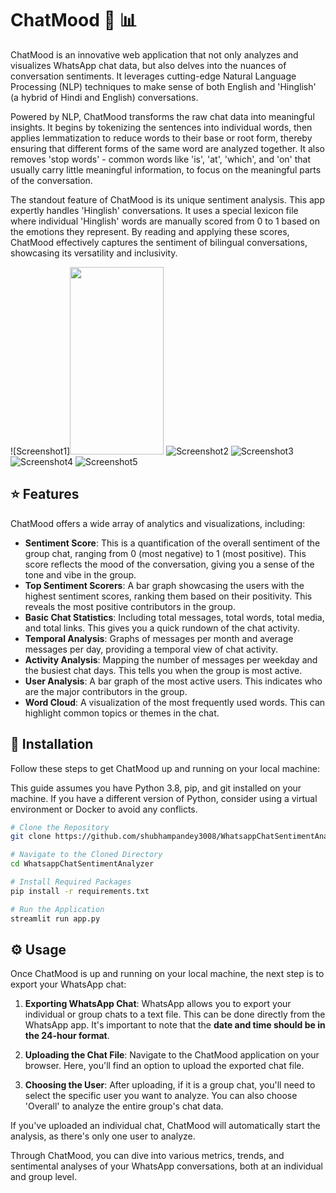 # ChatMood :speech_balloon: :bar_chart:

ChatMood is an innovative web application that not only analyzes and visualizes WhatsApp chat data, but also delves into the nuances of conversation sentiments. It leverages cutting-edge Natural Language Processing (NLP) techniques to make sense of both English and 'Hinglish' (a hybrid of Hindi and English) conversations. 

Powered by NLP, ChatMood transforms the raw chat data into meaningful insights. It begins by tokenizing the sentences into individual words, then applies lemmatization to reduce words to their base or root form, thereby ensuring that different forms of the same word are analyzed together. It also removes 'stop words' - common words like 'is', 'at', 'which', and 'on' that usually carry little meaningful information, to focus on the meaningful parts of the conversation.

The standout feature of ChatMood is its unique sentiment analysis. This app expertly handles 'Hinglish' conversations. It uses a special lexicon file where individual 'Hinglish' words are manually scored from 0 to 1 based on the emotions they represent. By reading and applying these scores, ChatMood effectively captures the sentiment of bilingual conversations, showcasing its versatility and inclusivity.

![Screenshot1]<img src="https://github.com/shubhampandey3008/WhatsappChatSentimentAnalyzer/blob/main/whatsappChatAnalyzer_ss/sideBar.png" width="150" height="300">
![Screenshot2](https://drive.google.com/file/d/1p_TbrJCuaoDpAY3HSHFZAd1cf-QDsKV5/view?usp=sharing)
![Screenshot3](https://drive.google.com/file/d/1koRup_jBmKWY_PnNXMQ_nbrM66W8_G_f/view?usp=sharing)
![Screenshot4](https://drive.google.com/file/d/1v1RgF1Kark3p-S-oaZLw38pATuzQ8I9F/view?usp=sharing)
![Screenshot5](https://drive.google.com/file/d/143NREr9oNcsewjNRCBwAv0nUOwXLwwpm/view?usp=sharing)

## :star: Features

ChatMood offers a wide array of analytics and visualizations, including:

- **Sentiment Score**: This is a quantification of the overall sentiment of the group chat, ranging from 0 (most negative) to 1 (most positive). This score reflects the mood of the conversation, giving you a sense of the tone and vibe in the group.
- **Top Sentiment Scorers**: A bar graph showcasing the users with the highest sentiment scores, ranking them based on their positivity. This reveals the most positive contributors in the group.
- **Basic Chat Statistics**: Including total messages, total words, total media, and total links. This gives you a quick rundown of the chat activity.
- **Temporal Analysis**: Graphs of messages per month and average messages per day, providing a temporal view of chat activity.
- **Activity Analysis**: Mapping the number of messages per weekday and the busiest chat days. This tells you when the group is most active.
- **User Analysis**: A bar graph of the most active users. This indicates who are the major contributors in the group.
- **Word Cloud**: A visualization of the most frequently used words. This can highlight common topics or themes in the chat.


## :wrench: Installation 

Follow these steps to get ChatMood up and running on your local machine:

This guide assumes you have Python 3.8, pip, and git installed on your machine. If you have a different version of Python, consider using a virtual environment or Docker to avoid any conflicts.

```bash
# Clone the Repository
git clone https://github.com/shubhampandey3008/WhatsappChatSentimentAnalyzer.git

# Navigate to the Cloned Directory
cd WhatsappChatSentimentAnalyzer

# Install Required Packages
pip install -r requirements.txt

# Run the Application
streamlit run app.py
```

## :gear: Usage

Once ChatMood is up and running on your local machine, the next step is to export your WhatsApp chat:

1. **Exporting WhatsApp Chat**: WhatsApp allows you to export your individual or group chats to a text file. This can be done directly from the WhatsApp app. It's important to note that the **date and time should be in the 24-hour format**.

2. **Uploading the Chat File**: Navigate to the ChatMood application on your browser. Here, you'll find an option to upload the exported chat file. 

3. **Choosing the User**: After uploading, if it is a group chat, you'll need to select the specific user you want to analyze. You can also choose 'Overall' to analyze the entire group's chat data.

If you've uploaded an individual chat, ChatMood will automatically start the analysis, as there's only one user to analyze.

Through ChatMood, you can dive into various metrics, trends, and sentimental analyses of your WhatsApp conversations, both at an individual and group level.


